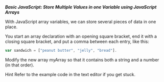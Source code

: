 ***Basic JavaScript: Store Multiple Values in one Variable using JavaScript Arrays***

With JavaScript array variables, we can store several pieces of data in one place.

You start an array declaration with an opening square bracket, end it with a closing square bracket, and put a comma between each entry, like this:

```javascript
var sandwich = ["peanut butter", "jelly", "bread"].
```

Modify the new array myArray so that it contains both a string and a number (in that order).

Hint
Refer to the example code in the text editor if you get stuck.
